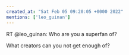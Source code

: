 ```yaml
---
created_at: "Sat Feb 05 09:20:05 +0000 2022"
mentions: ['leo_guinan']
---
```


RT @leo_guinan: Who are you a superfan of?

What creators can you not get enough of?